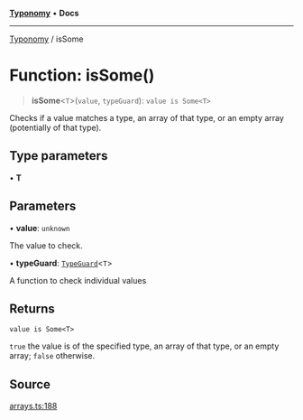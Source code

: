 [**Typonomy**](../README.md) • **Docs**

***

[Typonomy](../globals.md) / isSome

# Function: isSome()

> **isSome**\<`T`\>(`value`, `typeGuard`): `value is Some<T>`

Checks if a value matches a type, an array of that type, or an empty array (potentially of that type).

## Type parameters

• **T**

## Parameters

• **value**: `unknown`

The value to check.

• **typeGuard**: [`TypeGuard`](../type-aliases/TypeGuard.md)\<`T`\>

A function to check individual values

## Returns

`value is Some<T>`

`true` the value is of the specified type, an array of that type, or an empty array; `false` otherwise.

## Source

[arrays.ts:188](https://github.com/softcraft-development/typonomy/blob/a62fc03e32b184f07c3799ae239136e6b1077839/src/arrays.ts#L188)

